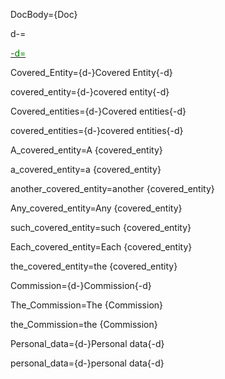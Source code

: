 DocBody=<!DOCTYPE html><html><title>{PageName}</title><style>ol {list-style-type: decimal;} ol ol {list-style-type: lower-alpha;} ol ol ol {list-style-type: decimal;} ol ol ol ol {list-style-type: upper-alpha;} ol ol ol ol ol {list-style-type: lower-roman;} ol ol ol ol ol ol {list-style-type: upper-roman;} ol ol ol ol ol ol ol {list-style-type: lower-alpha;}</style><body>{Doc}

d-=<a href="https://github.com/CommonAccord/Org/blob/master/Doc/{PageName}"><font color="green">

-d=</font></a>

Covered_Entity={d-}Covered Entity{-d}

covered_entity={d-}covered entity{-d}
  
Covered_entities={d-}Covered entities{-d}

covered_entities={d-}covered entities{-d}

A_covered_entity=A {covered_entity}

a_covered_entity=a {covered_entity}

another_covered_entity=another {covered_entity}

Any_covered_entity=Any {covered_entity}

such_covered_entity=such {covered_entity}

Each_covered_entity=Each {covered_entity}

the_covered_entity=the {covered_entity}

Commission={d-}Commission{-d}

The_Commission=The {Commission}

the_Commission=the {Commission}

Personal_data={d-}Personal data{-d}

personal_data={d-}personal data{-d}